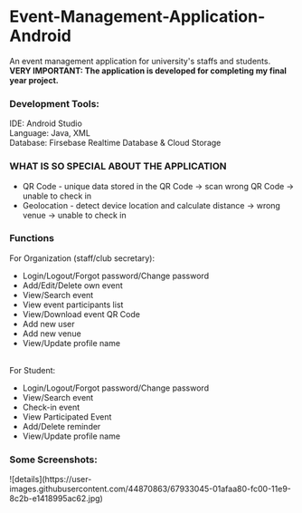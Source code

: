 # Event-Management-Application-Android
An event management application for university's staffs and students.
</br><b>VERY IMPORTANT: The application is developed for completing my final year project.</b>
<h3>Development Tools:</h3>
IDE: Android Studio
</br>Language: Java, XML
</br>Database: Firsebase Realtime Database & Cloud Storage
<h3>WHAT IS SO SPECIAL ABOUT THE APPLICATION</h3>
<ul>
  <li>QR Code - unique data stored in the QR Code -> scan wrong QR Code -> unable to check in</li>
  <li>Geolocation - detect device location and calculate distance -> wrong venue -> unable to check in</li>
</ul>
<h3>Functions</h3>
For Organization (staff/club secretary): 
<ul>
  <li>Login/Logout/Forgot password/Change password</li>
  <li>Add/Edit/Delete own event</li>
  <li>View/Search event</li>
  <li>View event participants list</li>
  <li>View/Download event QR Code</li>
  <li>Add new user</li>
  <li>Add new venue</li>
  <li>View/Update profile name</li>
</ul>
</br>For Student:
<ul>
  <li>Login/Logout/Forgot password/Change password</li>
  <li>View/Search event</li>
  <li>Check-in event</li>
  <li>View Participated Event</li>
  <li>Add/Delete reminder</li>
  <li>View/Update profile name</li>
</ul>
<h3>Some Screenshots: </h3>
![details](https://user-images.githubusercontent.com/44870863/67933045-01afaa80-fc00-11e9-8c2b-e1418995ac62.jpg)


